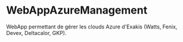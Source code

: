 # WebAppAzureManagement

WebApp permettant de gérer les clouds Azure d'Exakis (Watts, Fenix, Devex, Deltacalor, GKP).